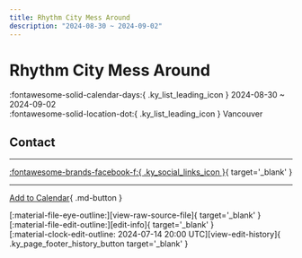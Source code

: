 ```yaml
---
title: Rhythm City Mess Around
description: "2024-08-30 ~ 2024-09-02"
---
```


# Rhythm City Mess Around 

:fontawesome-solid-calendar-days:{ .ky_list_leading_icon } 2024-08-30 ~ 2024-09-02  
:fontawesome-solid-location-dot:{ .ky_list_leading_icon } Vancouver  

## Contact


---

 [:fontawesome-brands-facebook-f:{ .ky_social_links_icon }](https://www.facebook.com/events/s/rhythm-city-mess-around-2024/623952519929179){ target='_blank' }

---

[Add to Calendar](https://swing.news/ics/en/2024/ca/rhythm-city-mess-around-2024.ics){ .md-button }

<div class="ky_page_footer" markdown>
<div class="ky_page_footer_trailing" markdown="span">
[:material-file-eye-outline:][view-raw-source-file]{ target='_blank' }
[:material-file-edit-outline:][edit-info]{ target='_blank' }
</div>
<div class="ky_page_footer_leading" markdown="span">
[:material-clock-edit-outline: 2024-07-14 20:00 UTC][view-edit-history]{ .ky_page_footer_history_button target='_blank' }
</div>
</div>

[view-raw-source-file]: https://github.com/swingdance/events/blob/main/2024/ca/rhythm-city-mess-around-2024.json "View Raw Source File"
[edit-info]: https://github.com/swingdance/events/issues/new?assignees=&labels=update+event&projects=&template=03-update_entity.yml&title=%5B2024%2Fca%5D%20Rhythm%20City%20Mess%20Around&region=ca&year=2024&id=rhythm-city-mess-around-2024&name=Rhythm%20City%20Mess%20Around&org_id= "Edit Info"

[view-edit-history]: https://github.com/swingdance/events/commits/main/2024/ca/rhythm-city-mess-around-2024.json "View Edit History"
